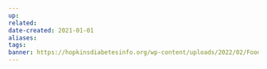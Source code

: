 ```yaml
---
up: 
related: 
date-created: 2021-01-01
aliases: 
tags: 
banner: https://hopkinsdiabetesinfo.org/wp-content/uploads/2022/02/Food-Grocery-Vegetables-1140771380-1080x675.jpg
---
```

